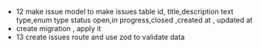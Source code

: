 <!-- - make a nav bar it contains logo , dashboard , issues page -->
<!-- - nav h is 14 nad px-5 space-x-5 -->
<!-- - react icon use aiFillBug as logo -->
<!-- - make hover effects on the links "commit nav bar progress " -->

<!-- - 9 create new page issues ,make the active page link active , import pkg classnames -->
<!-- - commit changes style active link in the nav bar -->
<!-- - 10 use mysql or postgres DB , choose ur orm of choice -->
<!-- - 11 setting up orm (watch a good tutorial about typeorm to use it comfortably )
- see a tutorial about postgres too to work more easily with it -->

- 12 make issue model to make issues table id, title,description text type,enum type status open,in progress,closed ,created at , updated at
- create migration , apply it
- 13 create issues route and use zod to validate data
